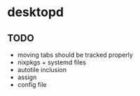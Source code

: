 # desktopd

## TODO

* moving tabs should be tracked properly
* nixpkgs + systemd files
* autotile inclusion
* assign 
* config file
